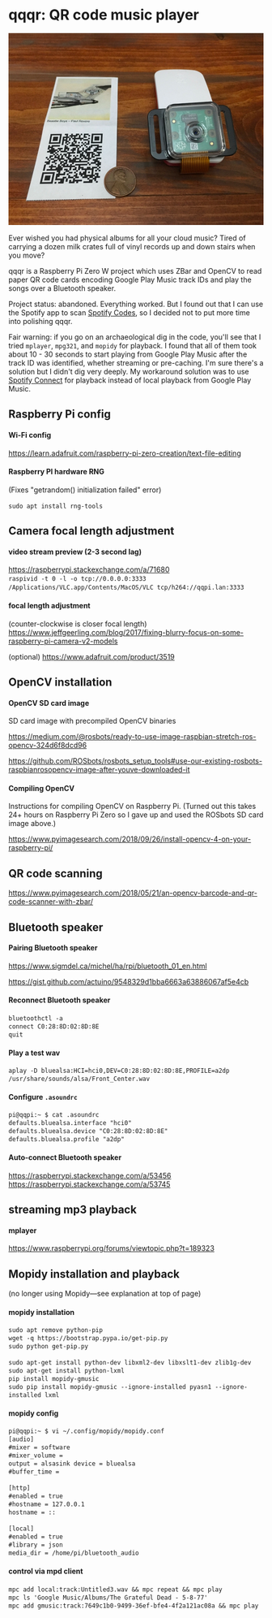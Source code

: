 # qqqr: QR code music player

![QQQR](qqqr.jpg)

Ever wished you had physical albums for all your cloud music? Tired of carrying a dozen milk crates full of vinyl records up and down stairs when you move?

qqqr is a Raspberry Pi Zero W project which uses ZBar and OpenCV to read paper QR code cards encoding Google Play Music track IDs and play the songs over a Bluetooth speaker.

Project status: abandoned. Everything worked. But I found out that I can use the Spotify app to scan [Spotify Codes](https://www.spotifycodes.com/index.html), so I decided not to put more time into polishing qqqr.

Fair warning: if you go on an archaeological dig in the code, you'll see that I tried `mplayer`, `mpg321`, and `mopidy` for playback. I found that all of them took about 10 - 30 seconds to start playing from Google Play Music after the track ID was identified, whether streaming or pre-caching. I'm sure there's a solution but I didn't dig very deeply. My workaround solution was to use [Spotify Connect](https://www.spotify.com/us/connect/) for playback instead of local playback from Google Play Music.

## Raspberry Pi config

#### Wi-Fi config

https://learn.adafruit.com/raspberry-pi-zero-creation/text-file-editing

#### Raspberry PI hardware RNG

(Fixes "getrandom() initialization failed" error)

`sudo apt install rng-tools`

## Camera focal length adjustment

#### video stream preview (2-3 second lag)
https://raspberrypi.stackexchange.com/a/71680  
`raspivid -t 0 -l -o tcp://0.0.0.0:3333`  
`/Applications/VLC.app/Contents/MacOS/VLC tcp/h264://qqpi.lan:3333`  

#### focal length adjustment
(counter-clockwise is closer focal length)  
https://www.jeffgeerling.com/blog/2017/fixing-blurry-focus-on-some-raspberry-pi-camera-v2-models  

(optional)
https://www.adafruit.com/product/3519  


## OpenCV installation

#### OpenCV SD card image

SD card image with precompiled OpenCV binaries

https://medium.com/@rosbots/ready-to-use-image-raspbian-stretch-ros-opencv-324d6f8dcd96

https://github.com/ROSbots/rosbots_setup_tools#use-our-existing-rosbots-raspbianrosopencv-image-after-youve-downloaded-it

#### Compiling OpenCV

Instructions for compiling OpenCV on Raspberry Pi. (Turned out this takes 24+ hours on Raspberry Pi Zero so I gave up and used the ROSbots SD card image above.)

https://www.pyimagesearch.com/2018/09/26/install-opencv-4-on-your-raspberry-pi/

## QR code scanning

https://www.pyimagesearch.com/2018/05/21/an-opencv-barcode-and-qr-code-scanner-with-zbar/

## Bluetooth speaker

#### Pairing Bluetooth speaker

https://www.sigmdel.ca/michel/ha/rpi/bluetooth_01_en.html  

https://gist.github.com/actuino/9548329d1bba6663a63886067af5e4cb  

#### Reconnect Bluetooth speaker

```
bluetoothctl -a
connect C0:28:8D:02:8D:8E
quit
```

#### Play a test wav

```
aplay -D bluealsa:HCI=hci0,DEV=C0:28:8D:02:8D:8E,PROFILE=a2dp /usr/share/sounds/alsa/Front_Center.wav
```

#### Configure `.asoundrc`

```
pi@qqpi:~ $ cat .asoundrc
defaults.bluealsa.interface "hci0"
defaults.bluealsa.device "C0:28:8D:02:8D:8E"
defaults.bluealsa.profile "a2dp"
```

#### Auto-connect Bluetooth speaker

https://raspberrypi.stackexchange.com/a/53456
https://raspberrypi.stackexchange.com/a/53745

## streaming mp3 playback

#### mplayer

https://www.raspberrypi.org/forums/viewtopic.php?t=189323

## Mopidy installation and playback
(no longer using Mopidy—see explanation at top of page)

#### mopidy installation

```
sudo apt remove python-pip
wget -q https://bootstrap.pypa.io/get-pip.py
sudo python get-pip.py

sudo apt-get install python-dev libxml2-dev libxslt1-dev zlib1g-dev
sudo apt-get install python-lxml
pip install mopidy-gmusic
sudo pip install mopidy-gmusic --ignore-installed pyasn1 --ignore-installed lxml
```

#### mopidy config

```
pi@qqpi:~ $ vi ~/.config/mopidy/mopidy.conf
[audio]
#mixer = software
#mixer_volume =
output = alsasink device = bluealsa
#buffer_time =

[http]
#enabled = true
#hostname = 127.0.0.1
hostname = ::

[local]
#enabled = true
#library = json
media_dir = /home/pi/bluetooth_audio
```

#### control via mpd client

```
mpc add local:track:Untitled3.wav && mpc repeat && mpc play
mpc ls 'Google Music/Albums/The Grateful Dead - 5-8-77'
mpc add gmusic:track:7649c1b0-9499-36ef-bfe4-4f2a121ac08a && mpc play
```
